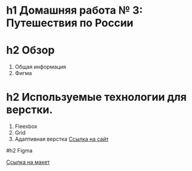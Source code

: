 # h1 Домашняя работа № 3: Путешествия по России

# h2 Обзор

1. Общая информация
2. Фигма

# h2 Используемые технологии для верстки.

1. Fleexbox
2. Grid
3. Адаптивная верстка
   [Ссылка на сайт](https://morphinemeplz.github.io/russian-travel/)

#h2 Figma

[Ссылка на макет](https://www.figma.com/file/5S2WSbEFL6awjVWJ0NWL8Q/Sprint-3_-Russia-_-desktop-%2B-mobile?node-id=28503%3A0)
